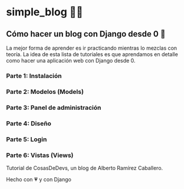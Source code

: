 # simple_blog 👩‍💻

## Cómo hacer un blog con Django desde 0 🚀

La mejor forma de aprender es ir practicando mientras lo mezclas con teoría. La idea de esta lista de tutoriales es que aprendamos en detalle como hacer una aplicación web con Django desde 0. 
### Parte 1: Instalación
### Parte 2: Modelos (Models)
### Parte 3: Panel de administración
### Parte 4: Diseño
### Parte 5: Login
### Parte 6: Vistas (Views)

Tutorial de CosasDeDevs, un blog de Alberto Ramírez Caballero. 

Hecho con 💗 y con Django
